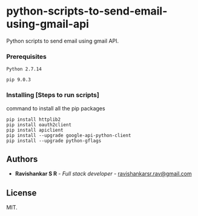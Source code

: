 # python-scripts-to-send-email-using-gmail-api
Python scripts to send email using gmail API.

### Prerequisites

```
Python 2.7.14
```

```
pip 9.0.3
```
### Installing [Steps to run scripts]

command to install all the pip packages

```
pip install httplib2
pip install oauth2client
pip install apiclient
pip install --upgrade google-api-python-client
pip install --upgrade python-gflags
```

## Authors

* **Ravishankar S R** - *Full stack developer* - ravishankarsr.rav@gmail.com


## License

MIT.